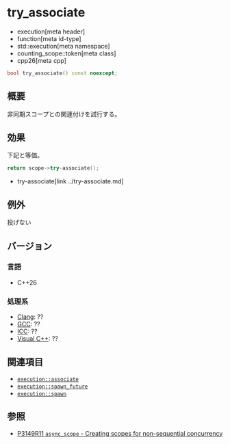 # try_associate
* execution[meta header]
* function[meta id-type]
* std::execution[meta namespace]
* counting_scope::token[meta class]
* cpp26[meta cpp]

```cpp
bool try_associate() const noexcept;
```

## 概要
非同期スコープとの関連付けを試行する。


## 効果
下記と等価。

```cpp
return scope->try-associate();
```
* try-associate[link ../try-associate.md]


## 例外
投げない


## バージョン
### 言語
- C++26

### 処理系
- [Clang](/implementation.md#clang): ??
- [GCC](/implementation.md#gcc): ??
- [ICC](/implementation.md#icc): ??
- [Visual C++](/implementation.md#visual_cpp): ??


## 関連項目
- [`execution::associate`](../../associate.md.nolink)
- [`execution::spawn_future`](../../spawn_future.md.nolink)
- [`execution::spawn`](../../spawn.md.nolink)


## 参照
- [P3149R11 `async_scope` - Creating scopes for non-sequential concurrency](https://open-std.org/jtc1/sc22/wg21/docs/papers/2025/p3149r11.html)
